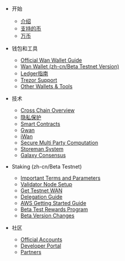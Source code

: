 - 开始

  - [介绍](zh-cn/README.md "Wanchain - Introduction")
  - [支持的币](zh-cn/get_started/supported-chains.md "Wanchain - Supported Chains")
  - [万币](zh-cn/get_started/wan.md "Wanchain - WAN Token")

- 钱包和工具

  - [Official Wan Wallet Guide](zh-cn/wallet_and_tools/wallet-install.md "Wanchain - Official Wallet Guide")
  - [Wan Wallet (zh-cn/Beta Testnet Version)](zh-cn/wallet_and_tools/wan_wallet_beta.md)
  - [Ledger指南](zh-cn/wallet_and_tools/ledger.md "Wanchain - Ledger Support")
  - [Trezor Support](zh-cn/wallet_and_tools/trezor.md "Wanchain - Trezor Support")
  - [Other Wallets & Tools](zh-cn/wallet_and_tools/tools.md "Wanchain - Other Wallets and Tools")

- 技术

  - [Cross Chain Overview](zh-cn/technology/cross-chain.md "Wanchain - Cross Chain") 
  - [隐私保护](zh-cn/zh-cn/technology/privacy.md "Wanchain - Privacy Protection") 
  - [Smart Contracts](zh-cn/technology/smart-contracts.md "Wanchain - Smart Contracts")
  - [Gwan](zh-cn/technology/gwan.md "Wanchain - Gwan")
  - [iWan](zh-cn/technology/iwan.md "Wanchain - iWan")
  - [Secure Multi Party Computation](zh-cn/technology/smpc.md "Wanchain - Secure Multi Party Computation")
  - [Storeman System](zh-cn/technology/storeman.md "Wanchain - Storeman System")
  - [Galaxy Consensus](zh-cn/technology/pos.md "Wanchain - Galaxy Consensus") 

- Staking (zh-cn/Beta Testnet)

  - [Important Terms and Parameters](zh-cn/staking/parameters.md)
  - [Validator Node Setup](zh-cn/staking/node_setup.md)
  - [Get Testnet WAN](zh-cn/staking/get_test_wan.md)
  - [Delegation Guide](zh-cn/staking/delegation.md)
  - [AWS Getting Started Guide](zh-cn/staking/aws.md)
  - [Beta Test Rewards Program](zh-cn/staking/rewards_program.md)
  - [Beta Version Changes](zh-cn/staking/alpha_beta.md)

- 社区

  - [Official Accounts](zh-cn/community/social.md "Wanchain - Official Accounts")
  - [Developer Portal](zh-cn/community/dev.md "Wanchain - Developer Portal") 
  - [Partners](zh-cn/community/partners.md "Wanchain - Partners")
